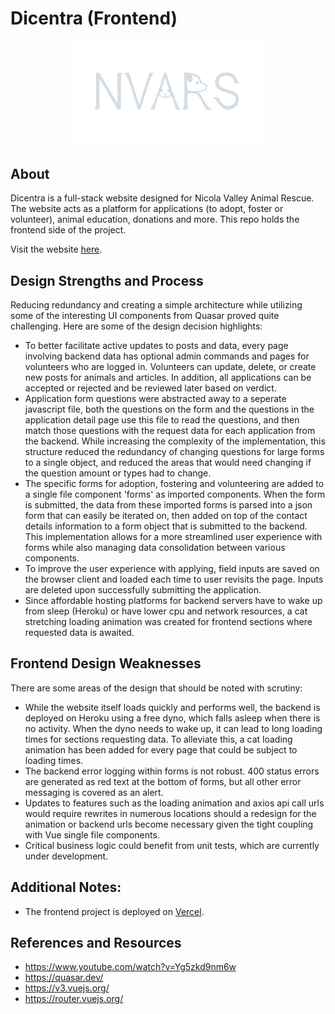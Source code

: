 # Dicentra (Frontend)

<div align="center"><img src="https://github.com/TyrelN/dicentra-frontend/blob/main/src/assets/nvars-logo-light.svg" width="300"/></div>

## About
Dicentra is a full-stack website designed for Nicola Valley Animal Rescue. The website acts as a platform for applications (to adopt, foster or volunteer), animal education, donations and more. This repo holds the frontend side of the project.

Visit the website [here](https://www.nvars.ca/).

## Design Strengths and Process
Reducing redundancy and creating a simple architecture while utilizing some of the interesting UI components from Quasar proved quite challenging. Here are some of the design decision highlights:
* To better facilitate active updates to posts and data, every page involving backend data has optional admin commands and pages for volunteers who are logged in. Volunteers can update, delete, or create new posts for animals and articles. In addition, all applications can be accepted or rejected and be reviewed later based on verdict.
* Application form questions were abstracted away to a seperate javascript file, both the questions on the form and the questions in the application detail page use this file to read the questions, and then match those questions with the request data for each application from the backend. While increasing the complexity of the implementation, this structure reduced the redundancy of changing questions for large forms to a single object, and reduced the areas that would need changing if the question amount or types had to change.
* The specific forms for adoption, fostering and volunteering are added to a single file component 'forms' as imported components. When the form is submitted, the data from these imported forms is parsed into a json form that can easily be iterated on, then added on top of the contact details information to a form object that is submitted to the backend. This implementation allows for a more streamlined user experience with forms while also managing data consolidation between various components.
* To improve the user experience with applying, field inputs are saved on the browser client and loaded each time to user revisits the page. Inputs are deleted upon successfully submitting the application.
* Since affordable hosting platforms for backend servers have to wake up from sleep (Heroku) or have lower cpu and network resources, a cat stretching loading animation was created for frontend sections where requested data is awaited.


## Frontend Design Weaknesses
There are some areas of the design that should be noted with scrutiny:
* While the website itself loads quickly and performs well, the backend is deployed on Heroku using a free dyno, which falls asleep when there is no activity. When the dyno needs to wake up, it can lead to long loading times for sections requesting data. To alleviate this, a cat loading animation has been added for every page that could be subject to loading times.
* The backend error logging within forms is not robust. 400 status errors are generated as red text at the bottom of forms, but all other error messaging is covered as an alert.
* Updates to features such as the loading animation and axios api call urls would require rewrites in numerous locations should a redesign for the animation or backend urls become necessary given the tight coupling with Vue single file components.
* Critical business logic could benefit from unit tests, which are currently under development.


## Additional Notes:
* The frontend project is deployed on [Vercel](https://vercel.com/).


## References and Resources
* https://www.youtube.com/watch?v=Yg5zkd9nm6w
* https://quasar.dev/
* https://v3.vuejs.org/
* https://router.vuejs.org/

